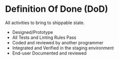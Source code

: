 # Definition Of Done (DoD)

All activities to bring to shippable state.

- Designed/Prototype
- All Tests and Linting Rules Pass
- Coded and reviewed by another programmer
- Integrated and Verified in the staging environment
- End-user Documented and reviewed
